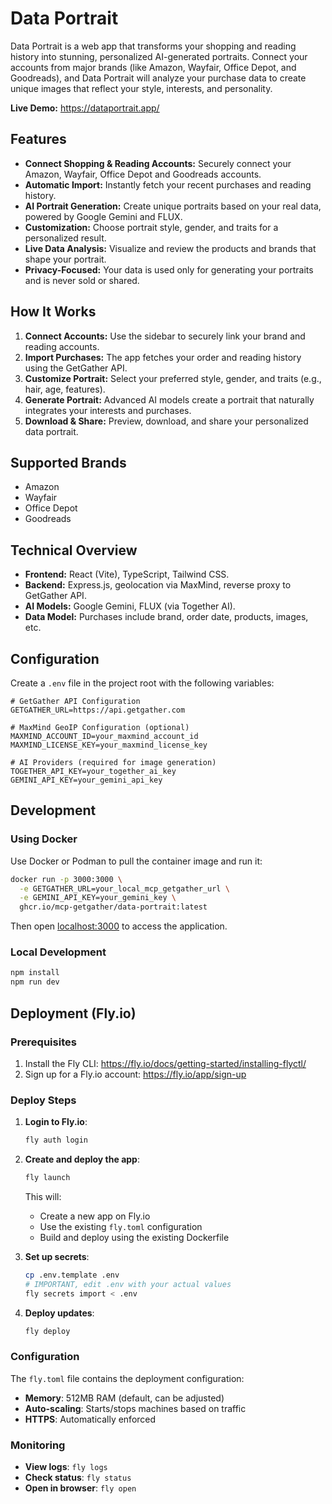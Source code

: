 # Data Portrait

Data Portrait is a web app that transforms your shopping and reading history into stunning, personalized AI-generated portraits. Connect your accounts from major brands (like Amazon, Wayfair, Office Depot, and Goodreads), and Data Portrait will analyze your purchase data to create unique images that reflect your style, interests, and personality.

**Live Demo:** https://dataportrait.app/

## Features

- **Connect Shopping & Reading Accounts:** Securely connect your Amazon, Wayfair, Office Depot and Goodreads accounts.
- **Automatic Import:** Instantly fetch your recent purchases and reading history.
- **AI Portrait Generation:** Create unique portraits based on your real data, powered by Google Gemini and FLUX.
- **Customization:** Choose portrait style, gender, and traits for a personalized result.
- **Live Data Analysis:** Visualize and review the products and brands that shape your portrait.
- **Privacy-Focused:** Your data is used only for generating your portraits and is never sold or shared.

## How It Works

1. **Connect Accounts:** Use the sidebar to securely link your brand and reading accounts.
2. **Import Purchases:** The app fetches your order and reading history using the GetGather API.
3. **Customize Portrait:** Select your preferred style, gender, and traits (e.g., hair, age, features).
4. **Generate Portrait:** Advanced AI models create a portrait that naturally integrates your interests and purchases.
5. **Download & Share:** Preview, download, and share your personalized data portrait.

## Supported Brands

- Amazon
- Wayfair
- Office Depot
- Goodreads

## Technical Overview

- **Frontend:** React (Vite), TypeScript, Tailwind CSS.
- **Backend:** Express.js, geolocation via MaxMind, reverse proxy to GetGather API.
- **AI Models:** Google Gemini, FLUX (via Together AI).
- **Data Model:** Purchases include brand, order date, products, images, etc.

## Configuration

Create a `.env` file in the project root with the following variables:

```env
# GetGather API Configuration
GETGATHER_URL=https://api.getgather.com

# MaxMind GeoIP Configuration (optional)
MAXMIND_ACCOUNT_ID=your_maxmind_account_id
MAXMIND_LICENSE_KEY=your_maxmind_license_key

# AI Providers (required for image generation)
TOGETHER_API_KEY=your_together_ai_key
GEMINI_API_KEY=your_gemini_api_key
```

## Development

### Using Docker

Use Docker or Podman to pull the container image and run it:

```bash
docker run -p 3000:3000 \
  -e GETGATHER_URL=your_local_mcp_getgather_url \
  -e GEMINI_API_KEY=your_gemini_key \
  ghcr.io/mcp-getgather/data-portrait:latest
```

Then open [localhost:3000](http://localhost:3000) to access the application.

### Local Development

```bash
npm install
npm run dev
```

## Deployment (Fly.io)

### Prerequisites

1. Install the Fly CLI: https://fly.io/docs/getting-started/installing-flyctl/
2. Sign up for a Fly.io account: https://fly.io/app/sign-up

### Deploy Steps

1. **Login to Fly.io**:

   ```bash
   fly auth login
   ```

2. **Create and deploy the app**:

   ```bash
   fly launch
   ```

   This will:
   - Create a new app on Fly.io
   - Use the existing `fly.toml` configuration
   - Build and deploy using the existing Dockerfile

3. **Set up secrets**:

   ```bash
   cp .env.template .env
   # IMPORTANT, edit .env with your actual values
   fly secrets import < .env
   ```

4. **Deploy updates**:
   ```bash
   fly deploy
   ```

### Configuration

The `fly.toml` file contains the deployment configuration:

- **Memory**: 512MB RAM (default, can be adjusted)
- **Auto-scaling**: Starts/stops machines based on traffic
- **HTTPS**: Automatically enforced

### Monitoring

- **View logs**: `fly logs`
- **Check status**: `fly status`
- **Open in browser**: `fly open`
